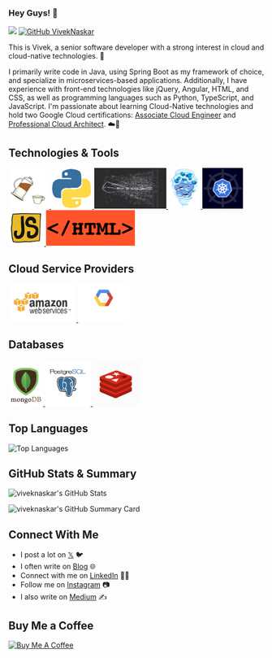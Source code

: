 ### Hey Guys! 👋
![](https://komarev.com/ghpvc/?username=viveknaskar&color=blue) [![GitHub VivekNaskar](https://img.shields.io/github/followers/viveknaskar?label=follow&style=social)](https://github.com/viveknaskar)


This is Vivek, a senior software developer with a strong interest in cloud and cloud-native technologies. 🎯

I primarily write code in Java, using Spring Boot as my framework of choice, and specialize in microservices-based applications. Additionally, I have experience with front-end technologies like jQuery, Angular, HTML, and CSS, as well as programming languages such as Python, TypeScript, and JavaScript. I'm passionate about learning Cloud-Native technologies and hold two Google Cloud certifications: [Associate Cloud Engineer](https://www.credly.com/badges/a4a68140-7ae5-4f9f-9367-0feab898de29) and [Professional Cloud Architect](https://www.credly.com/badges/28e58ecf-b240-4b9d-8351-a9e8885ccb1e). ☁️🚀

## Technologies & Tools
<p align="left">
   <a href="https://www.java.com/en/" target="_blank">
       <img src="https://raw.githubusercontent.com/viveknaskar/viveknaskar/master/assets/java.gif" height="80" />
   </a>
   <a href="https://python.org/" target="_blank">
       <img src="https://raw.githubusercontent.com/viveknaskar/viveknaskar/master/assets/python.gif" height="80" />
   </a>
   <a href="https://microservices.io/" target="_blank">
       <img src="https://raw.githubusercontent.com/viveknaskar/viveknaskar/master/assets/microservices.gif" height="80" />
   </a>
   <a href="https://www.docker.com/" target="_blank">
       <img src="https://raw.githubusercontent.com/viveknaskar/viveknaskar/master/assets/docker.gif" height="80" />
   </a>
   <a href="https://kubernetes.io/" target="_blank">
       <img src="https://raw.githubusercontent.com/viveknaskar/viveknaskar/master/assets/k8s.gif" height="80" />
   </a>
   <a href="https://www.javascript.com/" target="_blank">
       <img src="https://raw.githubusercontent.com/viveknaskar/viveknaskar/master/assets/js.gif" height="70" />
   </a>
   <a href="https://html.com/" target="_blank">
       <img src="https://raw.githubusercontent.com/viveknaskar/viveknaskar/master/assets/html.gif" height="70" />
   </a>
</p>
  
## Cloud Service Providers
<p align="left">
   <a href="https://aws.amazon.com/" target="_blank">
       <img src="https://raw.githubusercontent.com/viveknaskar/viveknaskar/master/assets/aws.gif" height="75" />
   </a>
   <a href="https://console.cloud.google.com/" target="_blank">
       <img src="https://raw.githubusercontent.com/viveknaskar/viveknaskar/master/assets/gcp.gif" height="75" />
   </a>
</p>
  
## Databases
 <p align="left">
   <a href="https://www.mongodb.com/" target="_blank">
       <img src="https://raw.githubusercontent.com/viveknaskar/viveknaskar/master/assets/mongo.gif" height="80" />
   </a>
   <a href="https://www.postgresql.org/" target="_blank">
       <img src="https://raw.githubusercontent.com/viveknaskar/viveknaskar/master/assets/postgresql.gif" height="90" />
   </a>
   <a href="https://redis.io/" target="_blank">
       <img src="https://raw.githubusercontent.com/viveknaskar/viveknaskar/master/assets/redis.gif" height="90" />
   </a>
</p>

## Top Languages
![Top Languages](https://github-readme-stats.vercel.app/api/top-langs/?username=viveknaskar&layout=compact&theme=darcula&hide_border=true&background=FFFFFF00&langs_count=7)
<br>

## GitHub Stats & Summary
![viveknaskar's GitHub Stats](https://github-readme-stats.vercel.app/api?username=viveknaskar&show_icons=true&hide_border=false&title_color=ff652f&icon_color=FFE400&bg_color=09131B&text_color=ffffff&border_color=0c1a25)

![viveknaskar's GitHub Summary Card](https://github-profile-summary-cards.vercel.app/api/cards/profile-details?username=viveknaskar&theme=monokai)

## Connect With Me
- I post a lot on [𝕏](https://x.com/vivek_naskar) 🐦
- I often write on [Blog](https://thedeveloperstory.com) 🌐
- Connect with me on [LinkedIn](https://www.linkedin.com/in/viveknaskar/) 👨‍💻
- Follow me on [Instagram](https://www.instagram.com/thedeveloperstory/) 📷
- I also write on [Medium](https://viveknaskar.medium.com/) ✍️

## Buy Me a Coffee

<a href="https://buymeacoffee.com/viveknaskar" target="_blank"><img src="https://cdn.buymeacoffee.com/buttons/v2/default-red.png" alt="Buy Me A Coffee" style="height: 60px !important;width: 216px !important;" ></a>
